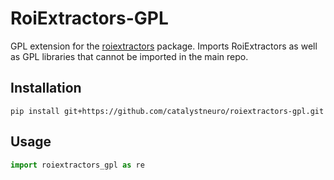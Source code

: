 # RoiExtractors-GPL
GPL extension for the [roiextractors](https://github.com/catalystneuro/roiextractors) package. Imports RoiExtractors as well as GPL libraries that cannot be imported in the main repo.

## Installation
```
pip install git+https://github.com/catalystneuro/roiextractors-gpl.git
```

## Usage
```python
import roiextractors_gpl as re
```
